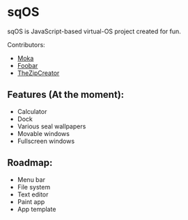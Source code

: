 # sqOS

sqOS is JavaScript-based virtual-OS project created for fun.

Contributors:
- [Moka](https://github.com/DawnStar907)
- [Foobar](https://github.com/yourmom64209)
- [TheZipCreator](https://github.com/https://github.com/TheZipCreator)

## Features (At the moment):

- Calculator 
- Dock 
- Various seal wallpapers
- Movable windows 
- Fullscreen windows

## Roadmap:

- Menu bar
- File system
- Text editor
- Paint app
- App template
